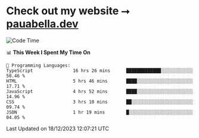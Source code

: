# Check out my website ⭢ [pauabella.dev](https://pauabella.dev)

<!--START_SECTION:waka-->
![Code Time](http://img.shields.io/badge/Code%20Time-2%2C790%20hrs%2039%20mins-blue)

📊 **This Week I Spent My Time On** 

```text
💬 Programming Languages: 
TypeScript               16 hrs 26 mins      █████████████░░░░░░░░░░░░   50.46 % 
HTML                     5 hrs 46 mins       ████░░░░░░░░░░░░░░░░░░░░░   17.71 % 
JavaScript               4 hrs 52 mins       ████░░░░░░░░░░░░░░░░░░░░░   14.96 % 
CSS                      3 hrs 10 mins       ██░░░░░░░░░░░░░░░░░░░░░░░   09.74 % 
JSON                     1 hr 19 mins        █░░░░░░░░░░░░░░░░░░░░░░░░   04.05 % 
```


 Last Updated on 18/12/2023 12:07:21 UTC
<!--END_SECTION:waka-->
